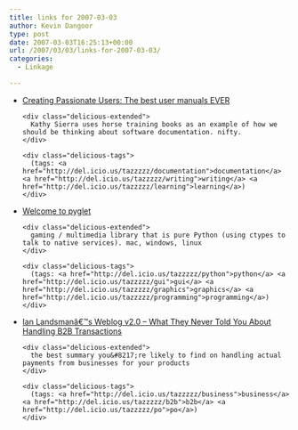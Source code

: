 ```yaml
---
title: links for 2007-03-03
author: Kevin Dangoor
type: post
date: 2007-03-03T16:25:13+00:00
url: /2007/03/03/links-for-2007-03-03/
categories:
  - Linkage

---
```

<ul class="delicious">
  <li>
    <div class="delicious-link">
      <a href="http://headrush.typepad.com/creating_passionate_users/2007/03/the_best_user_t.html">Creating Passionate Users: The best user manuals EVER</a>
    </div>
    
    <div class="delicious-extended">
      Kathy Sierra uses horse training books as an example of how we should be thinking about software documentation. nifty.
    </div>
    
    <div class="delicious-tags">
      (tags: <a href="http://del.icio.us/tazzzzz/documentation">documentation</a> <a href="http://del.icio.us/tazzzzz/writing">writing</a> <a href="http://del.icio.us/tazzzzz/learning">learning</a>)
    </div>
  </li>
  
  <li>
    <div class="delicious-link">
      <a href="http://pyglet.org/">Welcome to pyglet</a>
    </div>
    
    <div class="delicious-extended">
      gaming / multimedia library that is pure Python (using ctypes to talk to native services). mac, windows, linux
    </div>
    
    <div class="delicious-tags">
      (tags: <a href="http://del.icio.us/tazzzzz/python">python</a> <a href="http://del.icio.us/tazzzzz/gui">gui</a> <a href="http://del.icio.us/tazzzzz/graphics">graphics</a> <a href="http://del.icio.us/tazzzzz/programming">programming</a>)
    </div>
  </li>
  
  <li>
    <div class="delicious-link">
      <a href="http://www.userscape.com/blog/index.php/site/what_they_never_told_you_about_handling_b2b_transactions/#When:19:05:00Z">Ian Landsmanâ€™s Weblog v2.0 &#8211; What They Never Told You About Handling B2B Transactions</a>
    </div>
    
    <div class="delicious-extended">
      the best summary you&#8217;re likely to find on handling actual payments from businesses for your products
    </div>
    
    <div class="delicious-tags">
      (tags: <a href="http://del.icio.us/tazzzzz/business">business</a> <a href="http://del.icio.us/tazzzzz/b2b">b2b</a> <a href="http://del.icio.us/tazzzzz/po">po</a>)
    </div>
  </li>
</ul>